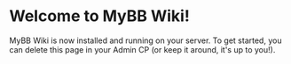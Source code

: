 # Welcome to MyBB Wiki!

MyBB Wiki is now installed and running on your server. To get started, you can delete this page in your Admin CP (or keep it around, it's up to you!).
